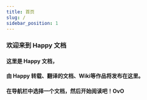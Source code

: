 ```yaml
---
title: 首页
slug: /
sidebar_position: 1
---
```


### 欢迎来到 **Happy** 文档
#### 这里是 **Happy** 文档，
#### 由 **Happy** 转载、翻译的文档、Wiki等作品将发布在这里。
#### 在导航栏中选择一个文档，然后开始阅读吧！OvO
